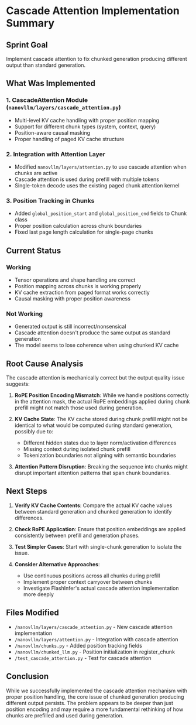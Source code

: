 # Cascade Attention Implementation Summary

## Sprint Goal
Implement cascade attention to fix chunked generation producing different output than standard generation.

## What Was Implemented

### 1. CascadeAttention Module (`nanovllm/layers/cascade_attention.py`)
- Multi-level KV cache handling with proper position mapping
- Support for different chunk types (system, context, query)
- Position-aware causal masking
- Proper handling of paged KV cache structure

### 2. Integration with Attention Layer
- Modified `nanovllm/layers/attention.py` to use cascade attention when chunks are active
- Cascade attention is used during prefill with multiple tokens
- Single-token decode uses the existing paged chunk attention kernel

### 3. Position Tracking in Chunks
- Added `global_position_start` and `global_position_end` fields to Chunk class
- Proper position calculation across chunk boundaries
- Fixed last page length calculation for single-page chunks

## Current Status

### Working
- Tensor operations and shape handling are correct
- Position mapping across chunks is working properly
- KV cache extraction from paged format works correctly
- Causal masking with proper position awareness

### Not Working
- Generated output is still incorrect/nonsensical
- Cascade attention doesn't produce the same output as standard generation
- The model seems to lose coherence when using chunked KV cache

## Root Cause Analysis

The cascade attention is mechanically correct but the output quality issue suggests:

1. **RoPE Position Encoding Mismatch**: While we handle positions correctly in the attention mask, the actual RoPE embeddings applied during chunk prefill might not match those used during generation.

2. **KV Cache State**: The KV cache stored during chunk prefill might not be identical to what would be computed during standard generation, possibly due to:
   - Different hidden states due to layer norm/activation differences
   - Missing context during isolated chunk prefill
   - Tokenization boundaries not aligning with semantic boundaries

3. **Attention Pattern Disruption**: Breaking the sequence into chunks might disrupt important attention patterns that span chunk boundaries.

## Next Steps

1. **Verify KV Cache Contents**: Compare the actual KV cache values between standard generation and chunked generation to identify differences.

2. **Check RoPE Application**: Ensure that position embeddings are applied consistently between prefill and generation phases.

3. **Test Simpler Cases**: Start with single-chunk generation to isolate the issue.

4. **Consider Alternative Approaches**:
   - Use continuous positions across all chunks during prefill
   - Implement proper context carryover between chunks
   - Investigate FlashInfer's actual cascade attention implementation more deeply

## Files Modified
- `/nanovllm/layers/cascade_attention.py` - New cascade attention implementation
- `/nanovllm/layers/attention.py` - Integration with cascade attention
- `/nanovllm/chunks.py` - Added position tracking fields
- `/nanovllm/chunked_llm.py` - Position initialization in register_chunk
- `/test_cascade_attention.py` - Test for cascade attention

## Conclusion

While we successfully implemented the cascade attention mechanism with proper position handling, the core issue of chunked generation producing different output persists. The problem appears to be deeper than just position encoding and may require a more fundamental rethinking of how chunks are prefilled and used during generation.